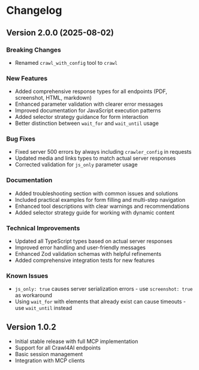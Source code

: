 # Changelog

## Version 2.0.0 (2025-08-02)

### Breaking Changes
- Renamed `crawl_with_config` tool to `crawl`

### New Features
- Added comprehensive response types for all endpoints (PDF, screenshot, HTML, markdown)
- Enhanced parameter validation with clearer error messages
- Improved documentation for JavaScript execution patterns
- Added selector strategy guidance for form interaction
- Better distinction between `wait_for` and `wait_until` usage

### Bug Fixes
- Fixed server 500 errors by always including `crawler_config` in requests
- Updated media and links types to match actual server responses
- Corrected validation for `js_only` parameter usage

### Documentation
- Added troubleshooting section with common issues and solutions
- Included practical examples for form filling and multi-step navigation
- Enhanced tool descriptions with clear warnings and recommendations
- Added selector strategy guide for working with dynamic content

### Technical Improvements
- Updated all TypeScript types based on actual server responses
- Improved error handling and user-friendly messages
- Enhanced Zod validation schemas with helpful refinements
- Added comprehensive integration tests for new features

### Known Issues
- `js_only: true` causes server serialization errors - use `screenshot: true` as workaround
- Using `wait_for` with elements that already exist can cause timeouts - use `wait_until` instead

## Version 1.0.2
- Initial stable release with full MCP implementation
- Support for all Crawl4AI endpoints
- Basic session management
- Integration with MCP clients